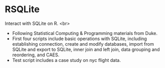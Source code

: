 # RSQLite
Interact with SQLite on R. <br\>

- Following Statistical Computing & Programming materials from Duke.
- First four scripts include basic operations with SQLite, including establishing connection, create and modify databases, import from SQLite and export to SQLite, inner join and left join, data grouping and reordering, and CAES.
- Test script includes a case study on nyc flight data.
